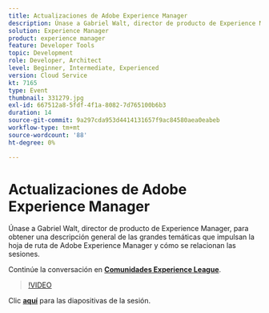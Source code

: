 ```yaml
---
title: Actualizaciones de Adobe Experience Manager
description: Únase a Gabriel Walt, director de producto de Experience Manager, para obtener una descripción general de las grandes temáticas que impulsan la hoja de ruta de Adobe Experience Manager y cómo se relacionan las sesiones. Esta sesión se entregó como parte del evento de contenido de Adobe Developers Live.
solution: Experience Manager
product: experience manager
feature: Developer Tools
topic: Development
role: Developer, Architect
level: Beginner, Intermediate, Experienced
version: Cloud Service
kt: 7165
type: Event
thumbnail: 331279.jpg
exl-id: 667512a8-5fdf-4f1a-8082-7d765100b6b3
duration: 14
source-git-commit: 9a297cda953d4414131657f9ac84580aea0eabeb
workflow-type: tm+mt
source-wordcount: '88'
ht-degree: 0%

---
```


# Actualizaciones de Adobe Experience Manager

Únase a Gabriel Walt, director de producto de Experience Manager, para obtener una descripción general de las grandes temáticas que impulsan la hoja de ruta de Adobe Experience Manager y cómo se relacionan las sesiones.

Continúe la conversación en **[Comunidades Experience League](https://adobe.ly/36Yd3v6)**.

>[!VIDEO](https://video.tv.adobe.com/v/331279/?quality=12&learn=on&hidetitle=true)

Clic **[aquí](/help/adobe-developers-live/assets/experience-manager-updates.pdf)** para las diapositivas de la sesión.
